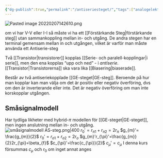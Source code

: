 ```yaml
---
{"dg-publish":true,"permalink":"/antiseriesteget/","tags":["analogelektronik"]}
---
```



![Pasted image 20220207142610.png](/img/user/images/Pasted%20image%2020220207142610.png)

om vi har V-V eller I-I så måste vi ha ett [[Förstärkande Steg\|förstärkande steg]] utan sammankoppling mellan in- och utgång. De andra stegen har en terminal gemensam mellan in och utgången, vilket är varför man måste använda ett Antiserie-steg

Två [[Transistor\|transistorer]] kopplas [[Serie- och paralell-kopplingar\|i serie]], men den ena kopplas “upp och ned” - i *antiserie*. [[Transistor\|Transistorerna]] ska vara lika [[Biasering\|biaserade]].

Består av två antiseriekopplade [[GE-steget\|GE-steg]]. Beroende på hur man kopplar kan man välja om det är positiv eller negativ överföring, dvs om den är inverterande eller inte. Det är negativ överföring om man inte korskopplar utgången.

## Småsignalmodell
Har tydliga likheter med hybrid-$\pi$ modellen för [[GE-steget\|GE-steget]], men ingen anslutning mellan in- och utgång. 
![småsignalmodell AS-steg.png|400](/img/user/images/sm%C3%A5signalmodell%20AS-steg.png)
$r_{0}'=r_{\pi 1}+r_{\pi 2}=2r_{\pi}$
$g_{m}'= \frac{g_{m}}{2}$
$r_{0}'=r_{o1}+r_{o2}=2r_{o}$
$g_{m}'r_{\pi}'=\frac{g_{m}}{2}2r_{\pi}=\beta_{f}$ 
$c_{\pi}'=\frac{c_{\pi}}{2}$
$c_{\mu}'=c_\mu$ 
I denna kurs försummas $c_\mu$ och $r_{0}$ om inget annat anges
